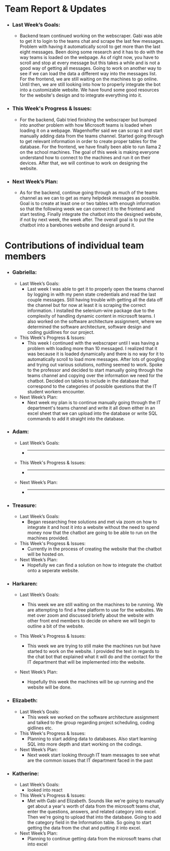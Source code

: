 # Team Report & Updates
  - ### Last Week’s Goals:
      -  Backend team continued working on the webscraper. Gabi was able to get it to login to the teams chat and scrape the last few messages. Problem with having it automatically scroll to get more than the last eight messages. Been doing some research and it has to do with the way teams is loaded on the webpage. As of right now, you have to scroll and stop at every message but this takes a while and is not a good way of getting all messages. Going to work on another way to see if we can load the data a different way into the messages list. For the frontend, we are still waiting on the machines to go online. Until then, we are still looking into how to properly integrate the bot into a customizable website. We have found some good resources for the website's design and to integrate everything into it.
  - ### This Week's Progress & Issues:
      -  For the backend, Gabi tried finishing the webscraper but bumped into another problem with how Microsoft teams is loaded when loading it on a webpage. Wagenhoffer said we can scrap it and start manually adding data from the teams channel. Started going through to get relevant information in order to create proper tables for the database. For the frontend, we have finally been able to run llama 2 on the school machines. The goal of this week is making everyone understand how to connect to the machines and run it on their devices. After that, we will continue to work on designing the website.
  - ### Next Week’s Plan:
      -  As for the backend, continue going through as much of the teams channel as we can to get as many helpdesk messages as possible. Goal is to create at least one or two tables with enough information so that the following week we can connect it to the frontend and start testing.  Finally integrate the chatbot into the designed website, if not by next week, the week after. The overall goal is to put the chatbot into a barebones website and design around it. 

# Contributions of individual team members
  - ### Gabriella:
      - Last Week’s Goals:
          -  Last week I was able to get it to properly open the teams channel by logging in with my penn state credentials and read the last couple messages. Still having trouble with getting all the data off the channel but for now at least it is scraping the correct information. I installed the selenium-wire package due to the complexity of handling dynamic content in microsoft teams. I also worked on the software architecture assignment, where we determined the software architecture, software design and coding guidlines for our project.
      - This Week's Progress & Issues:
          -  This week I continued with the webscraper until I was having a problem with loading more than 10 messaged. I realized that it was because it is loaded dynamically and there is no way for it to automatically scroll to load more messages. After lots of googling and trying out various solutions, nothing seemed to work. Spoke to the professor and decided to start manually going through the teams channel and copying over the information we need for the chatbot. Decided on tables to include in the database that correspond to the categories of possible questions that the IT student workers encounter. 
      - Next Week’s Plan:
          -  Next week my plan is to continue manually going through the IT department's teams channel and write it all down either in an excel sheet that we can upload into the database or write SQL commands to add it straight into the database. 
  
  - ### Adam:
      - Last Week’s Goals:
          -  ________________________________________________________________
      - This Week's Progress & Issues:
          -  ________________________________________________________________
      - Next Week’s Plan:
          -  ________________________________________________________________
        
  - ### Treasure:
      - Last Week’s Goals:
          -  Began researching free solutions and met via zoom on how to integrate it and host it into a website without the need to spend money now that the chatbot are going to be able to run on the machines provided.
      - This Week's Progress & Issues:
          -  Currently in the process of creating the website that the chatbot will be hosted on.
      - Next Week’s Plan:
          -  Hopefully we can find a solution on how to integrate the chatbot onto a seperate website.
          
  - ### Harkaren:
      - Last Week’s Goals:
          - This week we are still waiting on the machines to be running. We are attempting to find a free platform to use for the websites. We met over zoom and discussed briefly about the website with other front end members to decide on where we will begin to outline a bit of the website.
     
      - This Week's Progress & Issues:
          -  This week we are trying to still make the machines run but have started to work on the website. I provided the text in regards to the chat bot that explained what it will do and the contact for the IT department that will be implemented into the website.    
      
      - Next Week’s Plan:
          -  Hopefully this week the machines will be up running and the website will be done. 
        
  - ### Elizabeth:
      - Last Week’s Goals:
          -  This week we worked on the software architecture assignment and talked to the group regarding project scheduling,                    coding gidlines etc.
      - This Week's Progress & Issues:
          -  Planning to start adding data to databases. Also start learning SQL into more depth and start working on the codings.
      - Next Week’s Plan:
          -  Next week start looking through IT team messages to see what are the common issues that IT department faced in the past
        
  - ### Katherine:
      - Last Week’s Goals:
          -  looked into react 
      - This Week's Progress & Issues:
          -  Met with Gabi and Elizabeth. Sounds like we're going to manually get about a year's worth of data from the microsoft teams chat, enter the questions, answers, and related category into excel. Then we're going to upload that into the database. Going to add the category field in the Information table. So going to start getting the data from the chat and putting it into excel.
      - Next Week’s Plan:
          -  Planning to continue getting data from the microsoft teams chat into excel

